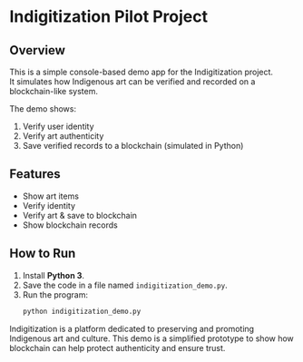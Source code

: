 # Indigitization Pilot Project

## Overview
This is a simple console-based demo app for the Indigitization project.  
It simulates how Indigenous art can be verified and recorded on a blockchain-like system.  

The demo shows:
1. Verify user identity  
2. Verify art authenticity  
3. Save verified records to a blockchain (simulated in Python)  

## Features
- Show art items  
- Verify identity  
- Verify art & save to blockchain  
- Show blockchain records  

## How to Run
1. Install **Python 3**.  
2. Save the code in a file named `indigitization_demo.py`.  
3. Run the program:
   ```bash
   python indigitization_demo.py
   
Indigitization is a platform dedicated to preserving and promoting Indigenous art and culture.
This demo is a simplified prototype to show how blockchain can help protect authenticity and ensure trust.
